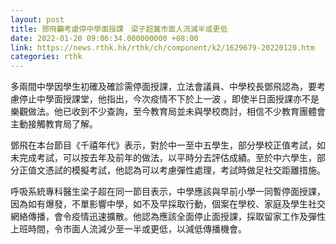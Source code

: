 ```yaml
---
layout: post
title: 鄧飛籲考慮停中學面授課　梁子超冀市面人流減半或更低
date: 2022-01-20 09:06:34.000000000 +08:00
link: https://news.rthk.hk/rthk/ch/component/k2/1629679-20220120.htm
categories: rthk
---
```


多兩間中學因學生初確及確診需停面授課，立法會議員、中學校長鄧飛認為，要考慮停止中學面授課堂，他指出，今次疫情不下於上一波 ，即使半日面授課亦不是樂觀做法。他已收到不少查詢，至今教育局並未與學校商討，相信不少教育團體會主動接觸教育局了解。

鄧飛在本台節目《千禧年代》表示，對於中一至中五學生，部分學校正值考試，如未完成考試，可以按去年及前年的做法，以平時分去評估成績。至於中六學生，部分正值文憑試的模擬考試，他認為可以考慮彈性處理，考試時做足社交距離措施。

呼吸系統專科醫生梁子超在同一節目表示，中學應該與早前小學一同暫停面授課，因為如有爆發，不單影響中學，如不及早採取行動，個案在學校、家庭及學生社交網絡傳播，會令疫情迅速擴散。他認為應該全面停止面授課，採取留家工作及彈性上班時間，令市面人流減少至一半或更低，以減低傳播機會。
